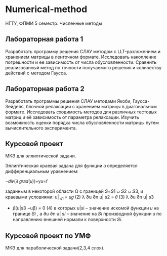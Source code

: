 # Numerical-method
НГТУ, ФПМИ 5 семестр. Численные методы

## Лабораторная работа 1
Разработать программу решения СЛАУ методом с LLT-разложением и хранением матрицы в ленточном формате. Исследовать накопление погрешности и ее зависимость от числа обусловленности. Сравнить реализованный метод по точности получаемого решения и количеству действий с методом Гаусса.

## Лабораторная работа 2
Разработать программы решения СЛАУ методами Якоби, Гаусса-Зейделя, блочной релаксации с хранением матрицы в диагональном формате. Исследовать сходимость методов для различных тестовых матриц и её зависимость от параметра релаксации. Изучить возможность оценки порядка числа обусловленности матрицы путем вычислительного эксперимента.


## Курсовой проект
МКЭ для эллиптической задачи. 

Эллиптическая краевая задача для функции 𝑢 определяется дифференциальным уравнением:

−𝑑𝑖𝑣(𝜆 𝑔𝑟𝑎𝑑(𝑢))+𝛾𝑢=𝑓

заданным в некоторой области Ω с границей 𝑆=𝑆1 ∪ 𝑆2 ∪ 𝑆3, и краевыми условиями:
u| <sub> s1 </sub>
= 𝑢𝑔 (2)
λ
∂u
∂n
u|
s2
= 𝜃 (3)
λ
∂u
∂n
u|
s3
+ 𝛽(u|s3
−uβ) = 0 (4)
в которых u|si
– значение искомой функции 𝑢 на границе 𝑆𝑖 , а
∂u
∂n
u|
s𝑖
– значение
на 𝑆𝑖 производной функции 𝑢 по направлению внешней нормали к поверхности
𝑆𝑖.


## Курсовой проект по УМФ
МКЭ для параболической задачи(2,3,4 слоя). 
